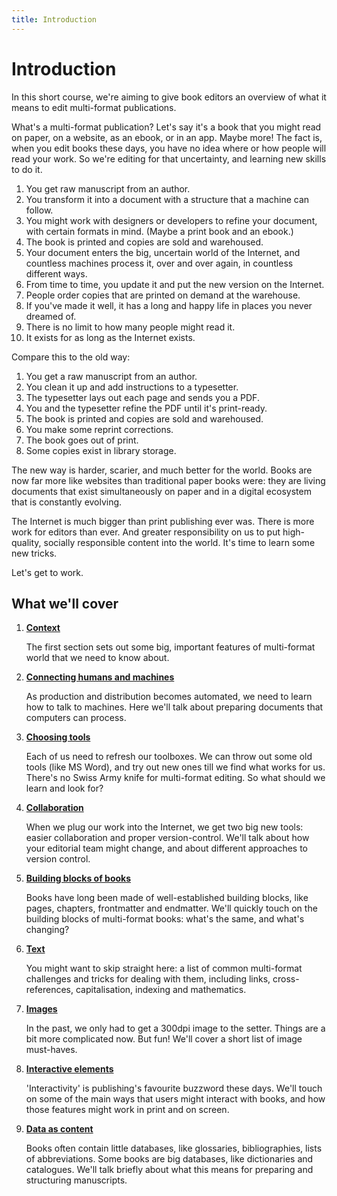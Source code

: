 ```yaml
---
title: Introduction
---
```


# Introduction

In this short course, we're aiming to give book editors an overview of what it means to edit multi-format publications.

What's a multi-format publication? Let's say it's a book that you might read on paper, on a website, as an ebook, or in an app. Maybe more! The fact is, when you edit books these days, you have no idea where or how people will read your work. So we're editing for that uncertainty, and learning new skills to do it.

1. You get raw manuscript from an author.
1. You transform it into a document with a structure that a machine can follow.
1. You might work with designers or developers to refine your document, with certain formats in mind. (Maybe a print book and an ebook.)
1. The book is printed and copies are sold and warehoused.
1. Your document enters the big, uncertain world of the Internet, and countless machines process it, over and over again, in countless different ways.
1. From time to time, you update it and put the new version on the Internet.
1. People order copies that are printed on demand at the warehouse.
1. If you've made it well, it has a long and happy life in places you never dreamed of.
1. There is no limit to how many people might read it.
1. It exists for as long as the Internet exists.

Compare this to the old way:

1. You get a raw manuscript from an author.
1. You clean it up and add instructions to a typesetter.
1. The typesetter lays out each page and sends you a PDF.
1. You and the typesetter refine the PDF until it's print-ready.
1. The book is printed and copies are sold and warehoused.
1. You make some reprint corrections.
1. The book goes out of print.
1. Some copies exist in library storage.

The new way is harder, scarier, and much better for the world. Books are now far more like websites than traditional paper books were: they are living documents that exist simultaneously on paper and in a digital ecosystem that is constantly evolving.

The Internet is much bigger than print publishing ever was. There is more work for editors than ever. And greater responsibility on us to put high-quality, socially responsible content into the world. It's time to learn some new tricks.

Let's get to work.

## What we'll cover

1. [**Context**](01-context.html)

    The first section sets out some big, important features of multi-format world that we need to know about.

2. [**Connecting humans and machines**](02-connecting-humans-and-machines.html)

    As production and distribution becomes automated, we need to learn how to talk to machines. Here we'll talk about preparing documents that computers can process.

3. [**Choosing tools**](03-tools.html)

    Each of us need to refresh our toolboxes. We can throw out some old tools (like MS Word), and try out new ones till we find what works for us. There's no Swiss Army knife for multi-format editing. So what should we learn and look for?

4. [**Collaboration**](04-collaboration.html)

    When we plug our work into the Internet, we get two big new tools: easier collaboration and proper version-control. We'll talk about how your editorial team might change, and about different approaches to version control.

5. [**Building blocks of books**](05-building-blocks.html)

    Books have long been made of well-established building blocks, like pages, chapters, frontmatter and endmatter. We'll quickly touch on the building blocks of multi-format books: what's the same, and what's changing?

6. [**Text**](06-text.html)

    You might want to skip straight here: a list of common multi-format challenges and tricks for dealing with them, including links, cross-references, capitalisation, indexing and mathematics.

7. [**Images**](07-images.html)

    In the past, we only had to get a 300dpi image to the setter. Things are a bit more complicated now. But fun! We'll cover a short list of image must-haves.

8. [**Interactive elements**](08-interactive-elements.html)

    'Interactivity' is publishing's favourite buzzword these days. We'll touch on some of the main ways that users might interact with books, and how those features might work in print and on screen.

9. [**Data as content**](09-data-as-content.html)

    Books often contain little databases, like glossaries, bibliographies, lists of abbreviations. Some books are big databases, like dictionaries and catalogues. We'll talk briefly about what this means for preparing and structuring manuscripts.
